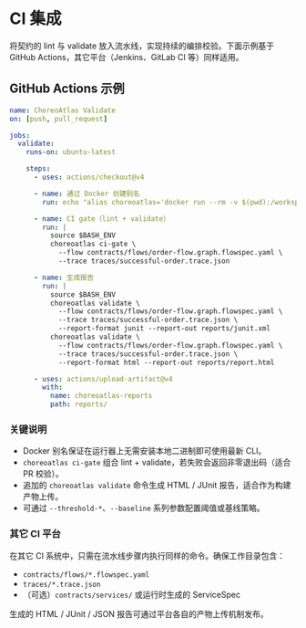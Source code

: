 # CI 集成

将契约的 lint 与 validate 放入流水线，实现持续的编排校验。下面示例基于 GitHub Actions，其它平台（Jenkins、GitLab CI 等）同样适用。

## GitHub Actions 示例

```yaml
name: ChoreoAtlas Validate
on: [push, pull_request]

jobs:
  validate:
    runs-on: ubuntu-latest

    steps:
      - uses: actions/checkout@v4

      - name: 通过 Docker 创建别名
        run: echo "alias choreoatlas='docker run --rm -v $(pwd):/workspace choreoatlas/cli:latest'" >> $BASH_ENV

      - name: CI gate（lint + validate）
        run: |
          source $BASH_ENV
          choreoatlas ci-gate \
            --flow contracts/flows/order-flow.graph.flowspec.yaml \
            --trace traces/successful-order.trace.json

      - name: 生成报告
        run: |
          source $BASH_ENV
          choreoatlas validate \
            --flow contracts/flows/order-flow.graph.flowspec.yaml \
            --trace traces/successful-order.trace.json \
            --report-format junit --report-out reports/junit.xml
          choreoatlas validate \
            --flow contracts/flows/order-flow.graph.flowspec.yaml \
            --trace traces/successful-order.trace.json \
            --report-format html --report-out reports/report.html

      - uses: actions/upload-artifact@v4
        with:
          name: choreoatlas-reports
          path: reports/
```

### 关键说明

- Docker 别名保证在运行器上无需安装本地二进制即可使用最新 CLI。
- `choreoatlas ci-gate` 组合 lint + validate，若失败会返回非零退出码（适合 PR 校验）。
- 追加的 `choreoatlas validate` 命令生成 HTML / JUnit 报告，适合作为构建产物上传。
- 可通过 `--threshold-*`、`--baseline` 系列参数配置阈值或基线策略。

### 其它 CI 平台

在其它 CI 系统中，只需在流水线步骤内执行同样的命令。确保工作目录包含：

- `contracts/flows/*.flowspec.yaml`
- `traces/*.trace.json`
- （可选）`contracts/services/` 或运行时生成的 ServiceSpec

生成的 HTML / JUnit / JSON 报告可通过平台各自的产物上传机制发布。
